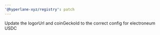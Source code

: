 ```yaml
---
'@hyperlane-xyz/registry': patch
---
```


Update the logorUrl and coinGeckoId to the correct config for electroneum USDC
